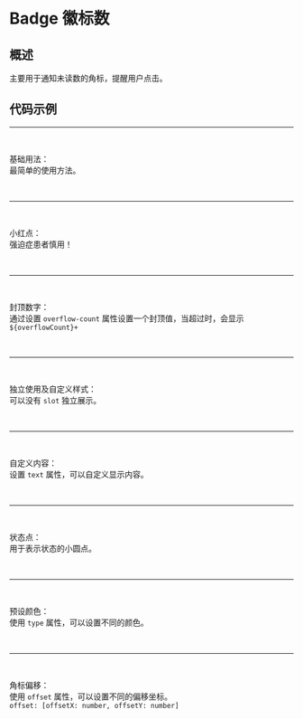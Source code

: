 <script lang="ts" setup>
import preview from '../../../src/components/preview.vue';
import demo1 from './demo1.vue';
import demo2 from './demo2.vue';
import demo3 from './demo3.vue';
import demo4 from './demo4.vue';
import demo5 from './demo5.vue';
import demo6 from './demo6.vue';
import demo7 from './demo7.vue';
import demo8 from './demo8.vue';
</script>

# Badge 徽标数

## 概述

主要用于通知未读数的角标，提醒用户点击。

## 代码示例

<!-- demo1 -->
---

<br/>

<demo1/>

基础用法：<br/>
最简单的使用方法。

<preview comp-name='badge' demo-name='demo1'/>

<br/>

<!-- demo2 -->
---

<br/>

<demo2/>

小红点：<br/>
强迫症患者慎用！

<preview comp-name='badge' demo-name='demo2'/>

<br/>

<!-- demo3 -->
---

<br/>

<demo3/>

封顶数字：<br/>
通过设置 `overflow-count` 属性设置一个封顶值，当超过时，会显示 `${overflowCount}+` 

<preview comp-name='badge' demo-name='demo3'/>

<br/>


<!-- demo4 -->
---

<br/>

<demo4/>

独立使用及自定义样式：<br/>
可以没有 `slot` 独立展示。

<preview comp-name='badge' demo-name='demo4'/>

<br/>

<!-- demo5 -->
---

<br/>

<demo5/>

自定义内容：<br/>
设置 `text` 属性，可以自定义显示内容。

<preview comp-name='badge' demo-name='demo5'/>

<br/>

<!-- demo6 -->
---

<br/>

<demo6/>

状态点：<br/>
用于表示状态的小圆点。

<preview comp-name='badge' demo-name='demo6'/>

<br/>

<!-- demo7 -->
---

<br/>

<demo7/>

预设颜色：<br/>
使用 `type` 属性，可以设置不同的颜色。

<preview comp-name='badge' demo-name='demo7'/>

<br/>

<!-- demo8 -->
---

<br/>

<demo8/>

角标偏移：<br/>
使用 `offset` 属性，可以设置不同的偏移坐标。<br/>
` offset: [offsetX: number, offsetY: number] `

<preview comp-name='badge' demo-name='demo8'/>

<br/>
